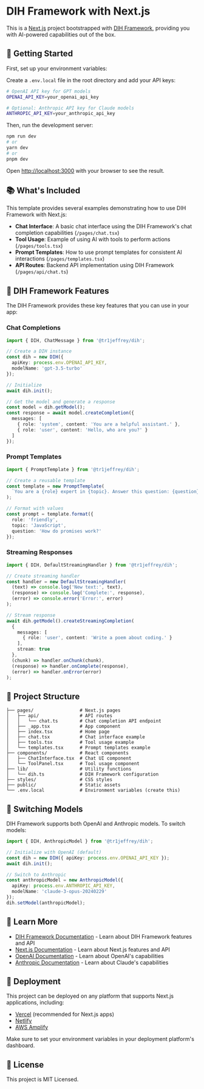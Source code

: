 # DIH Framework with Next.js

This is a [Next.js](https://nextjs.org/) project bootstrapped with [DIH Framework](https://github.com/jeffreylin1/dih-framework), providing you with AI-powered capabilities out of the box.

## 🚀 Getting Started

First, set up your environment variables:

Create a `.env.local` file in the root directory and add your API keys:

```bash
# OpenAI API key for GPT models
OPENAI_API_KEY=your_openai_api_key

# Optional: Anthropic API key for Claude models
ANTHROPIC_API_KEY=your_anthropic_api_key
```

Then, run the development server:

```bash
npm run dev
# or
yarn dev
# or
pnpm dev
```

Open [http://localhost:3000](http://localhost:3000) with your browser to see the result.

## 📚 What's Included

This template provides several examples demonstrating how to use DIH Framework with Next.js:

- **Chat Interface**: A basic chat interface using the DIH Framework's chat completion capabilities (`/pages/chat.tsx`)
- **Tool Usage**: Example of using AI with tools to perform actions (`/pages/tools.tsx`)
- **Prompt Templates**: How to use prompt templates for consistent AI interactions (`/pages/templates.tsx`)
- **API Routes**: Backend API implementation using DIH Framework (`/pages/api/chat.ts`)

## 🧩 DIH Framework Features

The DIH Framework provides these key features that you can use in your app:

### Chat Completions

```typescript
import { DIH, ChatMessage } from '@tr1jeffrey/dih';

// Create a DIH instance
const dih = new DIH({
  apiKey: process.env.OPENAI_API_KEY,
  modelName: 'gpt-3.5-turbo'
});

// Initialize
await dih.init();

// Get the model and generate a response
const model = dih.getModel();
const response = await model.createCompletion({
  messages: [
    { role: 'system', content: 'You are a helpful assistant.' },
    { role: 'user', content: 'Hello, who are you?' }
  ]
});
```

### Prompt Templates

```typescript
import { PromptTemplate } from '@tr1jeffrey/dih';

// Create a reusable template
const template = new PromptTemplate(
  `You are a {role} expert in {topic}. Answer this question: {question}`
);

// Format with values
const prompt = template.format({
  role: 'friendly',
  topic: 'JavaScript',
  question: 'How do promises work?'
});
```

### Streaming Responses

```typescript
import { DIH, DefaultStreamingHandler } from '@tr1jeffrey/dih';

// Create streaming handler
const handler = new DefaultStreamingHandler(
  (text) => console.log('New text:', text),
  (response) => console.log('Complete:', response),
  (error) => console.error('Error:', error)
);

// Stream response
await dih.getModel().createStreamingCompletion(
  {
    messages: [
      { role: 'user', content: 'Write a poem about coding.' }
    ],
    stream: true
  },
  (chunk) => handler.onChunk(chunk),
  (response) => handler.onComplete(response),
  (error) => handler.onError(error)
);
```

## 📁 Project Structure

```
├── pages/                 # Next.js pages
│   ├── api/               # API routes
│   │   └── chat.ts        # Chat completion API endpoint
│   ├── _app.tsx           # App component
│   ├── index.tsx          # Home page
│   ├── chat.tsx           # Chat interface example
│   ├── tools.tsx          # Tool usage example
│   └── templates.tsx      # Prompt templates example
├── components/            # React components
│   ├── ChatInterface.tsx  # Chat UI component
│   └── ToolPanel.tsx      # Tool usage component
├── lib/                   # Utility functions
│   └── dih.ts             # DIH Framework configuration
├── styles/                # CSS styles
├── public/                # Static assets
└── .env.local             # Environment variables (create this)
```

## 🔄 Switching Models

DIH Framework supports both OpenAI and Anthropic models. To switch models:

```typescript
import { DIH, AnthropicModel } from '@tr1jeffrey/dih';

// Initialize with OpenAI (default)
const dih = new DIH({ apiKey: process.env.OPENAI_API_KEY });
await dih.init();

// Switch to Anthropic
const anthropicModel = new AnthropicModel({ 
  apiKey: process.env.ANTHROPIC_API_KEY,
  modelName: 'claude-3-opus-20240229'
});
dih.setModel(anthropicModel);
```

## 📖 Learn More

- [DIH Framework Documentation](https://github.com/jeffreylin1/dih-framework) - Learn about DIH Framework features and API
- [Next.js Documentation](https://nextjs.org/docs) - Learn about Next.js features and API
- [OpenAI Documentation](https://platform.openai.com/docs) - Learn about OpenAI's capabilities
- [Anthropic Documentation](https://docs.anthropic.com/claude/reference/getting-started-with-the-api) - Learn about Claude's capabilities

## 🚢 Deployment

This project can be deployed on any platform that supports Next.js applications, including:

- [Vercel](https://vercel.com/) (recommended for Next.js apps)
- [Netlify](https://www.netlify.com/)
- [AWS Amplify](https://aws.amazon.com/amplify/)

Make sure to set your environment variables in your deployment platform's dashboard.

## 📝 License

This project is MIT Licensed. 